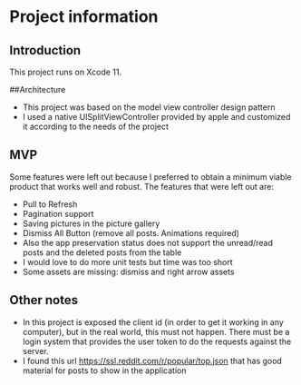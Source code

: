 # Project information

## Introduction

This project runs on Xcode 11.

##Architecture

- This project was based on the model view controller design pattern
- I used a native UISplitViewController provided by apple and customized it according to the needs of the project

## MVP
Some features were left out because I preferred to obtain a minimum viable product that works well and robust.
The features that were left out are:

- Pull to Refresh
- Pagination support
- Saving pictures in the picture gallery
- Dismiss All Button (remove all posts. Animations required)
- Also the app preservation status does not support the unread/read posts and the deleted posts from the table
- I would love to do more unit tests but time was too short
- Some assets are missing: dismiss and right arrow assets

## Other notes

- In this project is exposed the client id (in order to get it working in any computer), but in the real world, this must not happen. There must be a login system that provides the user token to do the requests against the server.
- I found this url https://ssl.reddit.com/r/popular/top.json that has good material for posts to show in the application
